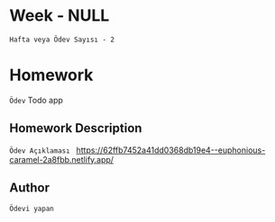 # Week - NULL

`Hafta veya Ödev Sayısı - 2`

# Homework

`Ödev`
Todo app

## Homework Description

`Ödev Açıklaması `
https://62ffb7452a41dd0368db19e4--euphonious-caramel-2a8fbb.netlify.app/

## Author

`Ödevi yapan`

